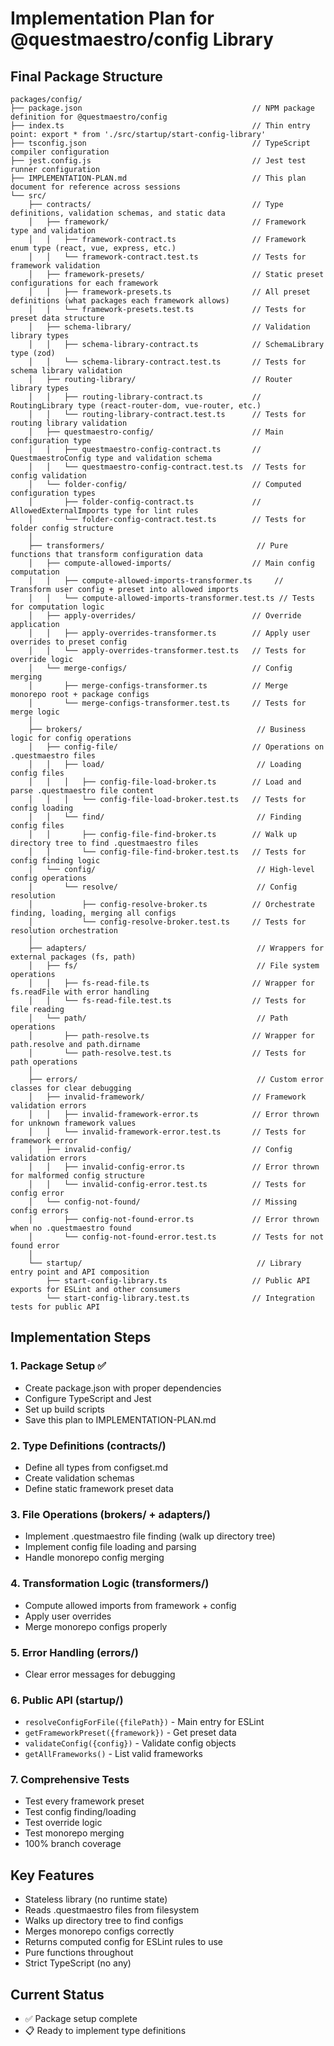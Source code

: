 # Implementation Plan for @questmaestro/config Library

## Final Package Structure

```
packages/config/
├── package.json                                      // NPM package definition for @questmaestro/config
├── index.ts                                          // Thin entry point: export * from './src/startup/start-config-library'
├── tsconfig.json                                     // TypeScript compiler configuration
├── jest.config.js                                    // Jest test runner configuration
├── IMPLEMENTATION-PLAN.md                            // This plan document for reference across sessions
└── src/
    ├── contracts/                                    // Type definitions, validation schemas, and static data
    │   ├── framework/                                // Framework type and validation
    │   │   ├── framework-contract.ts                 // Framework enum type (react, vue, express, etc.)
    │   │   └── framework-contract.test.ts            // Tests for framework validation
    │   ├── framework-presets/                        // Static preset configurations for each framework
    │   │   ├── framework-presets.ts                  // All preset definitions (what packages each framework allows)
    │   │   └── framework-presets.test.ts             // Tests for preset data structure
    │   ├── schema-library/                           // Validation library types
    │   │   ├── schema-library-contract.ts            // SchemaLibrary type (zod)
    │   │   └── schema-library-contract.test.ts       // Tests for schema library validation
    │   ├── routing-library/                          // Router library types
    │   │   ├── routing-library-contract.ts           // RoutingLibrary type (react-router-dom, vue-router, etc.)
    │   │   └── routing-library-contract.test.ts      // Tests for routing library validation
    │   ├── questmaestro-config/                      // Main configuration type
    │   │   ├── questmaestro-config-contract.ts       // QuestmaestroConfig type and validation schema
    │   │   └── questmaestro-config-contract.test.ts  // Tests for config validation
    │   └── folder-config/                            // Computed configuration types
    │       ├── folder-config-contract.ts             // AllowedExternalImports type for lint rules
    │       └── folder-config-contract.test.ts        // Tests for folder config structure
    │
    ├── transformers/                                  // Pure functions that transform configuration data
    │   ├── compute-allowed-imports/                  // Main config computation
    │   │   ├── compute-allowed-imports-transformer.ts     // Transform user config + preset into allowed imports
    │   │   └── compute-allowed-imports-transformer.test.ts // Tests for computation logic
    │   ├── apply-overrides/                          // Override application
    │   │   ├── apply-overrides-transformer.ts        // Apply user overrides to preset config
    │   │   └── apply-overrides-transformer.test.ts   // Tests for override logic
    │   └── merge-configs/                            // Config merging
    │       ├── merge-configs-transformer.ts          // Merge monorepo root + package configs
    │       └── merge-configs-transformer.test.ts     // Tests for merge logic
    │
    ├── brokers/                                       // Business logic for config operations
    │   ├── config-file/                              // Operations on .questmaestro files
    │   │   ├── load/                                  // Loading config files
    │   │   │   ├── config-file-load-broker.ts        // Load and parse .questmaestro file content
    │   │   │   └── config-file-load-broker.test.ts   // Tests for config loading
    │   │   └── find/                                  // Finding config files
    │   │       ├── config-file-find-broker.ts        // Walk up directory tree to find .questmaestro files
    │   │       └── config-file-find-broker.test.ts   // Tests for config finding logic
    │   └── config/                                    // High-level config operations
    │       └── resolve/                               // Config resolution
    │           ├── config-resolve-broker.ts          // Orchestrate finding, loading, merging all configs
    │           └── config-resolve-broker.test.ts     // Tests for resolution orchestration
    │
    ├── adapters/                                      // Wrappers for external packages (fs, path)
    │   ├── fs/                                        // File system operations
    │   │   ├── fs-read-file.ts                       // Wrapper for fs.readFile with error handling
    │   │   └── fs-read-file.test.ts                  // Tests for file reading
    │   └── path/                                      // Path operations
    │       ├── path-resolve.ts                       // Wrapper for path.resolve and path.dirname
    │       └── path-resolve.test.ts                  // Tests for path operations
    │
    ├── errors/                                        // Custom error classes for clear debugging
    │   ├── invalid-framework/                        // Framework validation errors
    │   │   ├── invalid-framework-error.ts            // Error thrown for unknown framework values
    │   │   └── invalid-framework-error.test.ts       // Tests for framework error
    │   ├── invalid-config/                           // Config validation errors
    │   │   ├── invalid-config-error.ts               // Error thrown for malformed config structure
    │   │   └── invalid-config-error.test.ts          // Tests for config error
    │   └── config-not-found/                         // Missing config errors
    │       ├── config-not-found-error.ts             // Error thrown when no .questmaestro found
    │       └── config-not-found-error.test.ts        // Tests for not found error
    │
    └── startup/                                       // Library entry point and API composition
        ├── start-config-library.ts                   // Public API exports for ESLint and other consumers
        └── start-config-library.test.ts              // Integration tests for public API
```

## Implementation Steps

### 1. Package Setup ✅

- Create package.json with proper dependencies
- Configure TypeScript and Jest
- Set up build scripts
- Save this plan to IMPLEMENTATION-PLAN.md

### 2. Type Definitions (contracts/)

- Define all types from configset.md
- Create validation schemas
- Define static framework preset data

### 3. File Operations (brokers/ + adapters/)

- Implement .questmaestro file finding (walk up directory tree)
- Implement config file loading and parsing
- Handle monorepo config merging

### 4. Transformation Logic (transformers/)

- Compute allowed imports from framework + config
- Apply user overrides
- Merge monorepo configs properly

### 5. Error Handling (errors/)

- Clear error messages for debugging

### 6. Public API (startup/)

- `resolveConfigForFile({filePath})` - Main entry for ESLint
- `getFrameworkPreset({framework})` - Get preset data
- `validateConfig({config})` - Validate config objects
- `getAllFrameworks()` - List valid frameworks

### 7. Comprehensive Tests

- Test every framework preset
- Test config finding/loading
- Test override logic
- Test monorepo merging
- 100% branch coverage

## Key Features

- Stateless library (no runtime state)
- Reads .questmaestro files from filesystem
- Walks up directory tree to find configs
- Merges monorepo configs correctly
- Returns computed config for ESLint rules to use
- Pure functions throughout
- Strict TypeScript (no any)

## Current Status

- ✅ Package setup complete
- 📋 Ready to implement type definitions